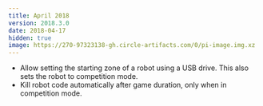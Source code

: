 ```yaml
---
title: April 2018
version: 2018.3.0
date: 2018-04-17
hidden: true
image: https://270-97323138-gh.circle-artifacts.com/0/pi-image.img.xz
---
```


- Allow setting the starting zone of a robot using a USB drive. This also sets the robot to competition mode.
- Kill robot code automatically after game duration, only when in competition mode.
